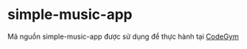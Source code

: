 # simple-music-app
Mã nguồn simple-music-app được sử dụng để thực hành tại [CodeGym](https://codegym.vn) 
